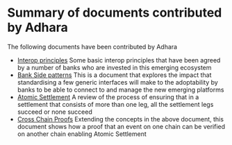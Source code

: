 # Summary of documents contributed by Adhara 
The following documents have been contributed by Adhara

 - [Interop principles](interop_principles.md) Some basic interop principles that have been agreed by a number of banks who are invested in this emerging ecosystem
 - [Bank Side patterns](bank_side_patterns.md) This is a document that explores the impact that standardising a few generic interfaces will make to the adoptability by banks to be able to connect to and manage the new emerging platforms
 - [Atomic Settlement](atomic_settlement.md) A review of the process of ensuring that in a settlement that consists of more than one leg, all the settlement legs succeed or none succeed
 - [Cross Chain Proofs](cross_chain_proofs.md) Extending the concepts in the above document, this document shows how a proof that an event on one chain can be verified on another chain enabling Atomic Settlement

